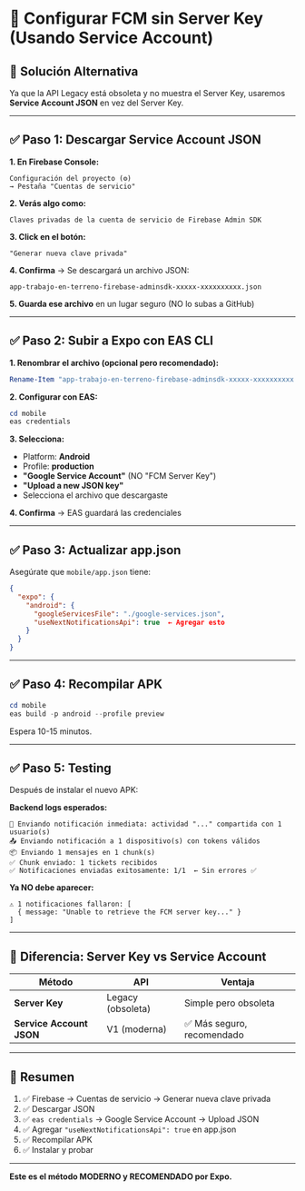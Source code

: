 # 🔑 Configurar FCM sin Server Key (Usando Service Account)

## 🎯 Solución Alternativa

Ya que la API Legacy está obsoleta y no muestra el Server Key, usaremos **Service Account JSON** en vez del Server Key.

---

## ✅ Paso 1: Descargar Service Account JSON

**1. En Firebase Console:**
   ```
   Configuración del proyecto (⚙️)
   → Pestaña "Cuentas de servicio"
   ```

**2. Verás algo como:**
   ```
   Claves privadas de la cuenta de servicio de Firebase Admin SDK
   ```

**3. Click en el botón:**
   ```
   "Generar nueva clave privada"
   ```

**4. Confirma** → Se descargará un archivo JSON:
   ```
   app-trabajo-en-terreno-firebase-adminsdk-xxxxx-xxxxxxxxxx.json
   ```

**5. Guarda ese archivo** en un lugar seguro (NO lo subas a GitHub)

---

## ✅ Paso 2: Subir a Expo con EAS CLI

**1. Renombrar el archivo (opcional pero recomendado):**
   ```powershell
   Rename-Item "app-trabajo-en-terreno-firebase-adminsdk-xxxxx-xxxxxxxxxx.json" "google-services-account.json"
   ```

**2. Configurar con EAS:**
   ```powershell
   cd mobile
   eas credentials
   ```

**3. Selecciona:**
   - Platform: **Android**
   - Profile: **production**
   - **"Google Service Account"** (NO "FCM Server Key")
   - **"Upload a new JSON key"**
   - Selecciona el archivo que descargaste

**4. Confirma** → EAS guardará las credenciales

---

## ✅ Paso 3: Actualizar app.json

Asegúrate que `mobile/app.json` tiene:

```json
{
  "expo": {
    "android": {
      "googleServicesFile": "./google-services.json",
      "useNextNotificationsApi": true  ← Agregar esto
    }
  }
}
```

---

## ✅ Paso 4: Recompilar APK

```powershell
cd mobile
eas build -p android --profile preview
```

Espera 10-15 minutos.

---

## ✅ Paso 5: Testing

Después de instalar el nuevo APK:

**Backend logs esperados:**
```
📅 Enviando notificación inmediata: actividad "..." compartida con 1 usuario(s)
📤 Enviando notificación a 1 dispositivo(s) con tokens válidos
📦 Enviando 1 mensajes en 1 chunk(s)
✅ Chunk enviado: 1 tickets recibidos
✅ Notificaciones enviadas exitosamente: 1/1  ← Sin errores ✅
```

**Ya NO debe aparecer:**
```
⚠️ 1 notificaciones fallaron: [
  { message: "Unable to retrieve the FCM server key..." }
]
```

---

## 🎯 Diferencia: Server Key vs Service Account

| Método | API | Ventaja |
|--------|-----|---------|
| **Server Key** | Legacy (obsoleta) | Simple pero obsoleta |
| **Service Account JSON** | V1 (moderna) | ✅ Más seguro, recomendado |

---

## 📝 Resumen

1. ✅ Firebase → Cuentas de servicio → Generar nueva clave privada
2. ✅ Descargar JSON
3. ✅ `eas credentials` → Google Service Account → Upload JSON
4. ✅ Agregar `"useNextNotificationsApi": true` en app.json
5. ✅ Recompilar APK
6. ✅ Instalar y probar

---

**Este es el método MODERNO y RECOMENDADO por Expo.**
